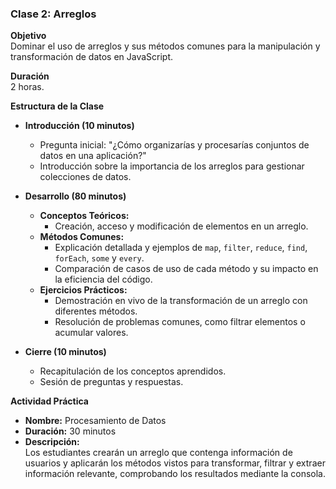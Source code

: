 ### **Clase 2: Arreglos**

**Objetivo**  
Dominar el uso de arreglos y sus métodos comunes para la manipulación y transformación de datos en JavaScript.

**Duración**  
2 horas.

**Estructura de la Clase**  

- **Introducción (10 minutos)**
  - Pregunta inicial: "¿Cómo organizarías y procesarías conjuntos de datos en una aplicación?"
  - Introducción sobre la importancia de los arreglos para gestionar colecciones de datos.

- **Desarrollo (80 minutos)**
  - **Conceptos Teóricos:**
    - Creación, acceso y modificación de elementos en un arreglo.
  - **Métodos Comunes:**
    - Explicación detallada y ejemplos de `map`, `filter`, `reduce`, `find`, `forEach`, `some` y `every`.
    - Comparación de casos de uso de cada método y su impacto en la eficiencia del código.
  - **Ejercicios Prácticos:**
    - Demostración en vivo de la transformación de un arreglo con diferentes métodos.
    - Resolución de problemas comunes, como filtrar elementos o acumular valores.

- **Cierre (10 minutos)**
  - Recapitulación de los conceptos aprendidos.
  - Sesión de preguntas y respuestas.

**Actividad Práctica**  
- **Nombre:** Procesamiento de Datos  
- **Duración:** 30 minutos  
- **Descripción:**  
  Los estudiantes crearán un arreglo que contenga información de usuarios y aplicarán los métodos vistos para transformar, filtrar y extraer información relevante, comprobando los resultados mediante la consola.
